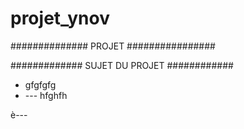 # projet_ynov

############## PROJET ################


############# SUJET DU PROJET ############

- gfgfgfg 
- --- hfghfh

è---  













